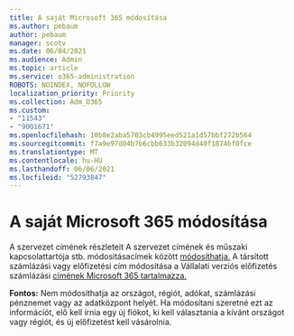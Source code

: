 ```yaml
---
title: A saját Microsoft 365 módosítása
ms.author: pebaum
author: pebaum
manager: scotv
ms.date: 06/04/2021
ms.audience: Admin
ms.topic: article
ms.service: o365-administration
ROBOTS: NOINDEX, NOFOLLOW
localization_priority: Priority
ms.collection: Adm_O365
ms.custom:
- "11543"
- "9001671"
ms.openlocfilehash: 10b8e2aba5703cb4995eed521a1d57bbf272b564
ms.sourcegitcommit: f7a9e97d04b7b6cbb633b32094d40f1874bf0fce
ms.translationtype: MT
ms.contentlocale: hu-HU
ms.lasthandoff: 06/06/2021
ms.locfileid: "52793847"
---
```

# <a name="change-your-microsoft-365-address"></a>A saját Microsoft 365 módosítása

A szervezet címének részleteit A szervezet címének és műszaki kapcsolattartója stb. módosításacímek között [módosíthatja.](/microsoft-365/admin/manage/change-address-contact-and-more) A társított számlázási vagy előfizetési cím módosítása a Vállalati verziós előfizetés számlázási [címének Microsoft 365 tartalmazza.](/microsoft-365/commerce/billing-and-payments/change-your-billing-addresses) 

**Fontos:** Nem módosíthatja az országot, régiót, adókat, számlázási pénznemet vagy az adatközpont helyét. Ha módosítani szeretné ezt az információt, elő kell írnia egy új fiókot, ki kell választania a kívánt országot vagy régiót, és új előfizetést kell vásárolnia. 